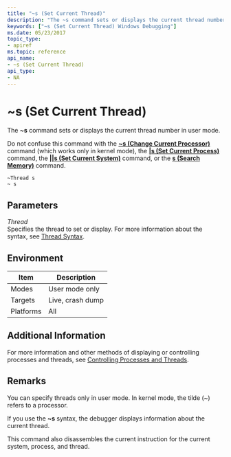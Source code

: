 ```yaml
---
title: "~s (Set Current Thread)"
description: "The ~s command sets or displays the current thread number."
keywords: ["~s (Set Current Thread) Windows Debugging"]
ms.date: 05/23/2017
topic_type:
- apiref
ms.topic: reference
api_name:
- ~s (Set Current Thread)
api_type:
- NA
---
```


# ~s (Set Current Thread)

The **~s** command sets or displays the current thread number in user mode.

Do not confuse this command with the [**~s (Change Current Processor)**](-s--change-current-processor-.md) command (which works only in kernel mode), the [**|s (Set Current Process)**](-s--set-current-process-.md) command, the [**||s (Set Current System)**](--s--set-current-system-.md) command, or the [**s (Search Memory)**](s--search-memory-.md) command.

```dbgcmd
~Thread s 
~ s 
```

## Parameters

<span id="_______Thread______"></span><span id="_______thread______"></span><span id="_______THREAD______"></span> *Thread*   
Specifies the thread to set or display. For more information about the syntax, see [Thread Syntax](thread-syntax.md).

## Environment

| Item      | Description      |
|-----------|------------------|
| Modes     | User mode only   |
| Targets   | Live, crash dump |
| Platforms | All              |

## Additional Information

For more information and other methods of displaying or controlling processes and threads, see [Controlling Processes and Threads](../debugger/controlling-processes-and-threads.md).

## Remarks

You can specify threads only in user mode. In kernel mode, the tilde (~) refers to a processor.

If you use the **~s** syntax, the debugger displays information about the current thread.

This command also disassembles the current instruction for the current system, process, and thread.
